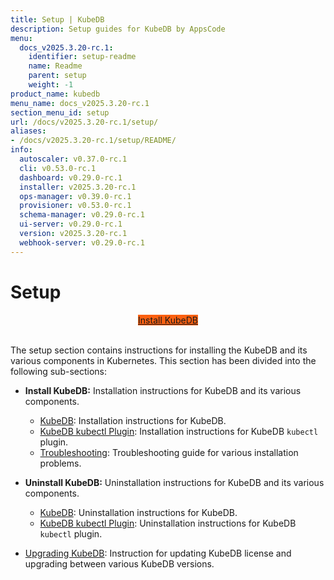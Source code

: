 ```yaml
---
title: Setup | KubeDB
description: Setup guides for KubeDB by AppsCode
menu:
  docs_v2025.3.20-rc.1:
    identifier: setup-readme
    name: Readme
    parent: setup
    weight: -1
product_name: kubedb
menu_name: docs_v2025.3.20-rc.1
section_menu_id: setup
url: /docs/v2025.3.20-rc.1/setup/
aliases:
- /docs/v2025.3.20-rc.1/setup/README/
info:
  autoscaler: v0.37.0-rc.1
  cli: v0.53.0-rc.1
  dashboard: v0.29.0-rc.1
  installer: v2025.3.20-rc.1
  ops-manager: v0.39.0-rc.1
  provisioner: v0.53.0-rc.1
  schema-manager: v0.29.0-rc.1
  ui-server: v0.29.0-rc.1
  version: v2025.3.20-rc.1
  webhook-server: v0.29.0-rc.1
---
```


# Setup

<div style="text-align: center;">
  <a class="button is-info is-medium is-active has-text-weight-normal" href="/docs/v2025.3.20-rc.1/setup/install/kubedb"  style="background:#FC6011; width: 18rem;">Install KubeDB</a>
</div>
<br>

The setup section contains instructions for installing the KubeDB and its various components in Kubernetes. This section has been divided into the following sub-sections:

- **Install KubeDB:** Installation instructions for KubeDB and its various components.
  - [KubeDB](/docs/v2025.3.20-rc.1/setup/install/kubedb): Installation instructions for KubeDB.
  - [KubeDB kubectl Plugin](/docs/v2025.3.20-rc.1/setup/install/kubectl_plugin): Installation instructions for KubeDB `kubectl` plugin.
  - [Troubleshooting](/docs/v2025.3.20-rc.1/setup/install/troubleshoting): Troubleshooting guide for various installation problems.

- **Uninstall KubeDB:** Uninstallation instructions for KubeDB and its various components.
  - [KubeDB](/docs/v2025.3.20-rc.1/setup/uninstall/kubedb): Uninstallation instructions for KubeDB.
  - [KubeDB kubectl Plugin](/docs/v2025.3.20-rc.1/setup/uninstall/kubectl_plugin): Uninstallation instructions for KubeDB `kubectl` plugin.
- [Upgrading KubeDB](/docs/v2025.3.20-rc.1/setup/upgrade/): Instruction for updating KubeDB license and upgrading between various KubeDB versions.

